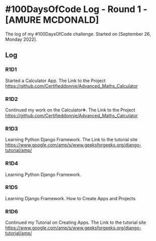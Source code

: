 # #100DaysOfCode Log - Round 1 - [AMURE MCDONALD]

The log of my #100DaysOfCode challenge. Started on [September 26, Monday 2022].

## Log

### R1D1 
Started a Calculator App. The Link to the Project https://github.com/Certifieddonnie/Advanced_Maths_Calculator

### R1D2
Continued my work on the Calculator➕. The Link to the Project https://github.com/Certifieddonnie/Advanced_Maths_Calculator

### R1D3
Learning Python Django Framework. The Link to the tutorial site https://www.google.com/amp/s/www.geeksforgeeks.org/django-tutorial/amp/

### R1D4
Learning Python Django Framework.

### R1D5
Learning Django Framework. How to Create Apps and Projects

### R1D6
Continued my Tutorial on Creating Apps. The Link to the tutorial site https://www.google.com/amp/s/www.geeksforgeeks.org/django-tutorial/amp/
